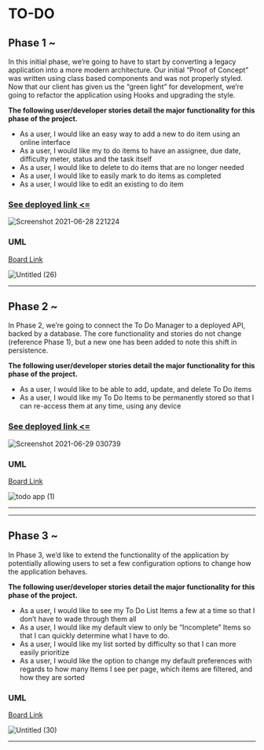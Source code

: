 # TO-DO


## Phase 1 ~ 

In this initial phase, we’re going to have to start by converting a legacy application into a more modern architecture. Our initial “Proof of Concept” was written using class based components and was not properly styled. Now that our client has given us the “green light” for development, we’re going to refactor the application using Hooks and upgrading the style.

**The following user/developer stories detail the major functionality for this phase of the project.**

- As a user, I would like an easy way to add a new to do item using an online interface
- As a user, I would like my to do items to have an assignee, due date, difficulty meter, status and the task itself
- As a user, I would like to delete to do items that are no longer needed
- As a user, I would like to easily mark to do items as completed
- As a user, I would like to edit an existing to do item

### [See deployed link <=](https://60da1cfbba31a12b7938040d--fervent-swartz-8d7aa3.netlify.app/)


![Screenshot 2021-06-28 221224](https://user-images.githubusercontent.com/78326110/123691212-0063d480-d85e-11eb-92b2-da1eabd72cb0.png)

### UML 

[Board Link](https://miro.com/welcomeonboard/SEpTRVpGMVNkQ0RjU0NiclRORUpRcW5TdE9rRmowTTJKYkVyVEl3YVVLd2lyOHZDQkNDVWNac2ZuR3QybHVvSHwzMDc0NDU3MzU3MzU4Mjc2Mjk1)

![Untitled (26)](https://user-images.githubusercontent.com/78326110/123693426-b4fef580-d860-11eb-8594-f188a7d2e0ec.jpg)

***

## Phase 2 ~ 

In Phase 2, we’re going to connect the To Do Manager to a deployed API, backed by a database. The core functionality and stories do not change (reference Phase 1), but a new one has been added to note this shift in persistence.

**The following user/developer stories detail the major functionality for this phase of the project.**

- As a user, I would like to be able to add, update, and delete To Do items
- As a user, I would like my To Do Items to be permanently stored so that I can re-access them at any time, using any device

### [See deployed link <=](https://60da63755f136d3f04a4c47b--hungry-hawking-4e1535.netlify.app/)

![Screenshot 2021-06-29 030739](https://user-images.githubusercontent.com/78326110/123718428-c27ba600-d887-11eb-8bd8-b3c9e4d791f1.png)


### UML 

[Board Link](https://miro.com/welcomeonboard/SEpTRVpGMVNkQ0RjU0NiclRORUpRcW5TdE9rRmowTTJKYkVyVEl3YVVLd2lyOHZDQkNDVWNac2ZuR3QybHVvSHwzMDc0NDU3MzU3MzU4Mjc2Mjk1)

![todo app (1)](https://user-images.githubusercontent.com/78326110/123719637-b2b19100-d88a-11eb-84e1-68a5db2677b6.jpg)

***

***

## Phase 3 ~ 

In Phase 3, we’d like to extend the functionality of the application by potentially allowing users to set a few configuration options to change how the application behaves. 

**The following user/developer stories detail the major functionality for this phase of the project.**

- As a user, I would like to see my To Do List Items a few at a time so that I don’t have to wade through them all
- As a user, I would like my default view to only be “Incomplete” Items so that I can quickly determine what I have to do.
- As a user, I would like my list sorted by difficulty so that I can more easily prioritize
- As a user, I would like the option to change my default preferences with regards to how many Items I see per page, which items are filtered, and how they are sorted

<!-- ### [See deployed link <=](https://60da63755f136d3f04a4c47b--hungry-hawking-4e1535.netlify.app/)

![Screenshot 2021-06-29 030739](https://user-images.githubusercontent.com/78326110/123718428-c27ba600-d887-11eb-8bd8-b3c9e4d791f1.png) -->


### UML 

[Board Link](https://miro.com/welcomeonboard/anpCZjkxV2w2WHlYM0NPTGdPUWRBMTNPZ3RyYXN2MVliQkFzQWdqUWg1alVRajFLU0k2aE5JUk5TWHd0MEZOSnwzMDc0NDU3MzU3MzU4Mjc2Mjk1)

![Untitled (30)](https://user-images.githubusercontent.com/78326110/124368190-4dcdb080-dc67-11eb-8e7e-20743624d6a9.jpg)


***


